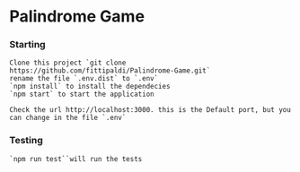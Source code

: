 # Palindrome Game

### Starting 
    Clone this project `git clone https://github.com/fittipaldi/Palindrome-Game.git`
    rename the file `.env.dist` to `.env`
    `npm install` to install the dependecies
    `npm start` to start the application
    
    Check the url http://localhost:3000. this is the Default port, but you can change in the file `.env`

### Testing 
    `npm run test``will run the tests
